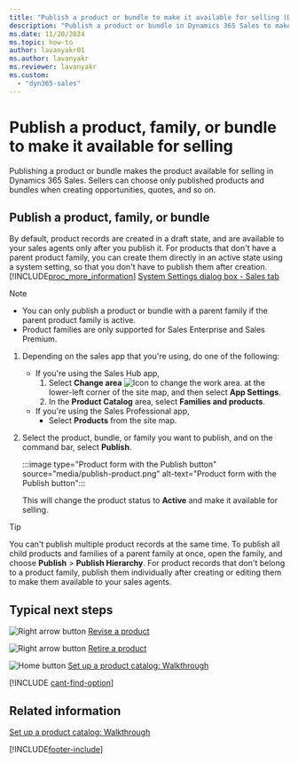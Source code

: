 ```yaml
---
title: "Publish a product or bundle to make it available for selling (Dynamics 365 Sales) | MicrosoftDocs"
description: "Publish a product or bundle in Dynamics 365 Sales to make it available to the sales agents so they can build orders or create opportunities for customers."
ms.date: 11/20/2024
ms.topic: how-to
author: lavanyakr01
ms.author: lavanyakr
ms.reviewer: lavanyakr
ms.custom: 
  - "dyn365-sales"
---
```

# Publish a product, family, or bundle to make it available for selling 

Publishing a product or bundle makes the product available for selling in Dynamics 365 Sales. Sellers can choose only published products and bundles when creating opportunities, quotes, and so on.

## Publish a product, family, or bundle

By default, product records are created in a draft state, and are available to your sales agents only after you publish it. For products that don't have a parent product family, you can create them directly in an active state using a system setting, so that you don't have to publish them after creation. [!INCLUDE[proc_more_information](../includes/proc-more-information.md)] [System Settings dialog box - Sales tab](/power-platform/admin/system-settings-dialog-box-sales-tab)  

> [!NOTE]
> - You can only publish a product or bundle with a parent family if the parent product family is active.
> - Product families are only supported for Sales Enterprise and Sales Premium.  

1. Depending on the sales app that you're using, do one of the following:
 
    -  If you're using the Sales Hub app, 
        1. Select **Change area** ![Icon to change the work area.](media/change-area-icon.png "Icon to change the work area") at the lower-left corner of the site map, and then select **App Settings**. 
        1. In the **Product Catalog** area, select **Families and products**. 
   - If you're using the Sales Professional app,
       - Select **Products** from the site map.  
  
3. Select the product, bundle, or family you want to publish, and on the command bar, select **Publish**. 

    :::image type="Product form with the Publish button" source="media/publish-product.png" alt-text="Product form with the Publish button":::

   This will change the product status to **Active** and make it available for selling.

> [!TIP]
> 
> You can't publish multiple product records at the same time. To publish all child products and families of a parent family at once, open the family, and choose **Publish** > **Publish Hierarchy**. For product records that don't belong to a product family, publish them individually after creating or editing them to make them available to your sales agents.
  
 
## Typical next steps  
 ![Right arrow button](media/walkthrough-orange-right-arrow.png "Right arrow button") [Revise a product](revise-product.md)  
  
 ![Right arrow button](media/walkthrough-orange-right-arrow.png "Right arrow button") [Retire a product](retire-product.md)  
  
 ![Home button](media/walkthrough-home.png "Home button") [Set up a product catalog: Walkthrough](set-up-product-catalog-walkthrough.md) 
  
[!INCLUDE [cant-find-option](../includes/cant-find-option.md)]

## Related information  
 [Set up a product catalog: Walkthrough](set-up-product-catalog-walkthrough.md)


[!INCLUDE[footer-include](../includes/footer-banner.md)]

